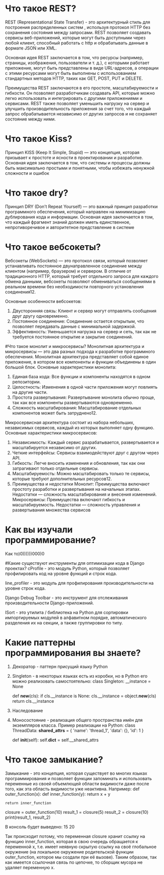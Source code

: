 # Что такое REST?
REST (Representational State Transfer) - это архитектурный стиль для построения распределенных систем , используя протокол HTTP без сохранения состояния между запросами. REST позволяет создавать сервисы веб-приложений, которые могут быть доступными через любой клиент, способный работать с http и обрабатывать данные в формате JSON или XML.

Основная идея REST заключается в том, что ресурсы (например, страницы, изображения, пользователи и т. д.), с которыми работает приложение, могут быть представлены в виде URL-адресов, а операции с этими ресурсами могут быть выполнены с использованием стандартных методов HTTP, таких как GET, POST, PUT и DELETE.

Преимущества REST заключаются в его простоте, масштабируемости и гибкости. Он позволяет разработчикам создавать API, которые можно легко использовать и интегрировать с другими приложениями и сервисами. REST также позволяет уменьшить нагрузку на сервер и улучшить производительность приложения за счет того, что каждый запрос обрабатывается независимо от других запросов и не сохраняет состояние между ними.

# Что такое Kiss?
Принцип KISS (Keep It Simple, Stupid) — это концепция, которая призывает к простоте и ясности в проектировании и разработке. Основная идея заключается в том, что системы и процессы должны быть максимально простыми и понятными, чтобы избежать ненужной сложности и ошибок

# Что такое dry?
Принцип DRY (Don’t Repeat Yourself) — это важный принцип разработки программного обеспечения, который направлен на минимизацию дублирования кода и информации. Основная идея заключается в том, что каждый фрагмент знаний должен иметь единственное, непротиворечивое и авторитетное представление в системе

# Что такое вебсокеты?
Вебсокеты (WebSockets) — это протокол связи, который позволяет устанавливать постоянное двунаправленное соединение между клиентом (например, браузером) и сервером. В отличие от традиционного HTTP, который требует отдельного запроса для каждого обмена данными, вебсокеты позволяют обмениваться сообщениями в реальном времени без необходимости повторного установления соединения12.

Основные особенности вебсокетов:

1. Двусторонняя связь: Клиент и сервер могут отправлять сообщения друг другу одновременно.
2. Постоянное соединение: Соединение остается открытым, что позволяет передавать данные с минимальной задержкой.
3. Эффективность: Уменьшается нагрузка на сервер и сеть, так как не требуется постоянное открытие и закрытие соединений.

#Что такое монолит и микросервисы?
Монолитная архитектура и микросервисы — это два разных подхода к разработке программного обеспечения.
Монолитная архитектура представляет собой единое приложение, в котором все компоненты и функции объединены в один большой блок. Основные характеристики монолита:

1. Единая база кода: Все функции и компоненты находятся в одном репозитории.
2. Целостность: Изменения в одной части приложения могут повлиять на другие части.
3. Простота развертывания: Развертывание монолита обычно проще, так как все компоненты развертываются одновременно.
4. Сложность масштабирования: Масштабирование отдельных компонентов может быть затруднено12.

Микросервисная архитектура состоит из набора небольших, независимых сервисов, каждый из которых выполняет одну функцию. Основные характеристики микросервисов:

1. Независимость: Каждый сервис разрабатывается, развертывается и масштабируется независимо от других.
2. Четкие интерфейсы: Сервисы взаимодействуют друг с другом через API.
3. Гибкость: Легче вносить изменения и обновления, так как они затрагивают только отдельные сервисы.
4. Масштабируемость: Можно масштабировать только те сервисы, которые требуют дополнительных ресурсов12.
5. Преимущества и недостатки
Монолит: Преимущества включают простоту разработки и развертывания на начальных этапах. Недостатки — сложность масштабирования и внесения изменений.
Микросервисы: Преимущества включают гибкость и масштабируемость. Недостатки — сложность управления и развертывания множества сервисов

# Как вы изучали программирование?
Как то)0))))))000)0

#Какие существуют инструменты для оптимизации кода в Django проектах?
cProfile - это модуль Python, который позволяет профилировать код на уровне функций и строк кода.

line_profiler - это модуль для профилирования производительности на уровне строк кода.

Django Debug Toolbar - это инструмент для отслеживания производительности Django-приложений.

ISort - это утилита / библиотека на Python для сортировки импортируемых модулей в алфавитном порядке, автоматического разделения их на секции, а также группировки по типу.

# Какие паттерны программирования вы знаете?
1) Декоратор - паттерн присущий языку Python
2) Singleton - в некоторых языках есть из коробки, но в Python его можно реализовать самостоятельно:
class Singleton:
    __instance = None

    def __new__(cls):
        if cls.__instance is None:
            cls.__instance = object.__new__(cls)
        return cls.__instance
3) Наследование
4) Моносостояние - реализация общего пространства имён для экземпляров класса. Пример реализации на Python:
class ThreadData:
    __shared_attrs__ = {
        'name': 'thread_1',
        'data': {},
        'id': 1
    }

    def __init__(self):
        self.__dict__ = self.__shared_attrs

# Что такое замыкание?
Замыкание - это концепция, которая существует во многих языках программирования и позволяет функции запоминать и использовать переменные из своей объемлющей области видимости даже после того, как эта область видимости уже неактивна. Например: def outer_function(x):
    def inner_function(y):
        return x + y

    return inner_function


closure = outer_function(10)
result_1 = closure(5)
result_2 = closure(10)
print(result_1, result_2)

В консоль будет выведено:
15
20

Так происходит потому, что переменная closure хранит ссылку на функцию inner_function, которая в свою очередь обращается к переменной x, т.е. имеет неявную скрытую ссылку на своё глобальное окружение (на локальное окружение родительской функции outer_function, которое мы создали при её вызове). Таким образом, так как имеется ссылочная связь по цепочке, то сборщик мусора не удаляет переменную x.

